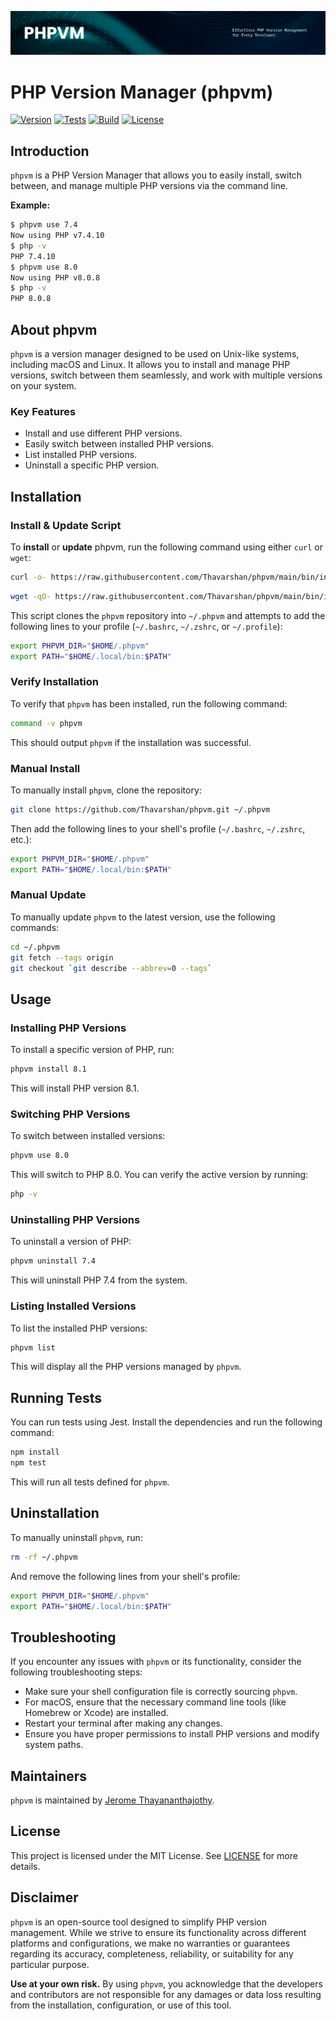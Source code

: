 [![PHP Version Manager (phpvm)](./assets/Banner.jpg)](https://github.com/Thavarshan/phpvm)

# PHP Version Manager (phpvm)

[![Version](https://img.shields.io/badge/version-v0.0.1-yellow.svg)](https://github.com/Thavarshan/phpvm/releases)
[![Tests](https://github.com/Thavarshan/phpvm/actions/workflows/test.yml/badge.svg?label=test&branch=main)](https://github.com/Thavarshan/phpvm/actions/workflows/test.yml)
[![Build](https://github.com/Thavarshan/phpvm/actions/workflows/use.yml/badge.svg?label=build&branch=main)](https://github.com/Thavarshan/phpvm/actions/workflows/use.yml)
[![License](https://img.shields.io/badge/license-MIT-blue.svg)](https://opensource.org/licenses/MIT)

## Introduction

`phpvm` is a PHP Version Manager that allows you to easily install, switch between, and manage multiple PHP versions via the command line.

**Example:**

```sh
$ phpvm use 7.4
Now using PHP v7.4.10
$ php -v
PHP 7.4.10
$ phpvm use 8.0
Now using PHP v8.0.8
$ php -v
PHP 8.0.8
```

## About phpvm

`phpvm` is a version manager designed to be used on Unix-like systems, including macOS and Linux. It allows you to install and manage PHP versions, switch between them seamlessly, and work with multiple versions on your system.

### Key Features

- Install and use different PHP versions.
- Easily switch between installed PHP versions.
- List installed PHP versions.
- Uninstall a specific PHP version.

## Installation

### Install & Update Script

To **install** or **update** phpvm, run the following command using either `curl` or `wget`:

```sh
curl -o- https://raw.githubusercontent.com/Thavarshan/phpvm/main/bin/install.sh | bash
```

```sh
wget -qO- https://raw.githubusercontent.com/Thavarshan/phpvm/main/bin/install | bash
```

This script clones the `phpvm` repository into `~/.phpvm` and attempts to add the following lines to your profile (`~/.bashrc`, `~/.zshrc`, or `~/.profile`):

```sh
export PHPVM_DIR="$HOME/.phpvm"
export PATH="$HOME/.local/bin:$PATH"
```

### Verify Installation

To verify that `phpvm` has been installed, run the following command:

```sh
command -v phpvm
```

This should output `phpvm` if the installation was successful.

### Manual Install

To manually install `phpvm`, clone the repository:

```sh
git clone https://github.com/Thavarshan/phpvm.git ~/.phpvm
```

Then add the following lines to your shell's profile (`~/.bashrc`, `~/.zshrc`, etc.):

```sh
export PHPVM_DIR="$HOME/.phpvm"
export PATH="$HOME/.local/bin:$PATH"
```

### Manual Update

To manually update `phpvm` to the latest version, use the following commands:

```sh
cd ~/.phpvm
git fetch --tags origin
git checkout `git describe --abbrev=0 --tags`
```

## Usage

### Installing PHP Versions

To install a specific version of PHP, run:

```sh
phpvm install 8.1
```

This will install PHP version 8.1.

### Switching PHP Versions

To switch between installed versions:

```sh
phpvm use 8.0
```

This will switch to PHP 8.0. You can verify the active version by running:

```sh
php -v
```

### Uninstalling PHP Versions

To uninstall a version of PHP:

```sh
phpvm uninstall 7.4
```

This will uninstall PHP 7.4 from the system.

### Listing Installed Versions

To list the installed PHP versions:

```sh
phpvm list
```

This will display all the PHP versions managed by `phpvm`.

## Running Tests

You can run tests using Jest. Install the dependencies and run the following command:

```sh
npm install
npm test
```

This will run all tests defined for `phpvm`.

## Uninstallation

To manually uninstall `phpvm`, run:

```sh
rm -rf ~/.phpvm
```

And remove the following lines from your shell's profile:

```sh
export PHPVM_DIR="$HOME/.phpvm"
export PATH="$HOME/.local/bin:$PATH"
```

## Troubleshooting

If you encounter any issues with `phpvm` or its functionality, consider the following troubleshooting steps:

- Make sure your shell configuration file is correctly sourcing `phpvm`.
- For macOS, ensure that the necessary command line tools (like Homebrew or Xcode) are installed.
- Restart your terminal after making any changes.
- Ensure you have proper permissions to install PHP versions and modify system paths.

## Maintainers

`phpvm` is maintained by [Jerome Thayananthajothy](https://github.com/Thavarshan).

## License

This project is licensed under the MIT License. See [LICENSE](./LICENSE) for more details.

## Disclaimer

`phpvm` is an open-source tool designed to simplify PHP version management. While we strive to ensure its functionality across different platforms and configurations, we make no warranties or guarantees regarding its accuracy, completeness, reliability, or suitability for any particular purpose.

**Use at your own risk.** By using `phpvm`, you acknowledge that the developers and contributors are not responsible for any damages or data loss resulting from the installation, configuration, or use of this tool.
